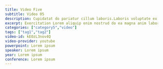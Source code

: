 ```yaml
---
title: Video Five
subtitle: Video 05
description: Cupidatat do pariatur cillum laboris.Laboris voluptate ex tempor non consequat enim consectetur exercitation officia quis dolore nisi. Elit labore aute ex ipsum excepteur do minim sit nostrud qui ipsum. Deserunt ipsum proident adipisicing irure aliqua labore nisi adipisicing consequat sit elit.
excerpt: Exercitation Lorem aliquip enim nostrud do ea magna anim laborum eiusmod pariatur id do. Consequat duis ea laborum nostrud irure non reprehenderit minim voluptate aliqua deserunt.
categories: ["category5","video"]
tags: ["tag1","tag2"]
video-id: kEOzL3nov4Q
video-provider: youtube
powerpoint: Lorem ipsum
speaker: Lorem ipsum
year: Lorem ipsum
conference: Lorem ipsum
---
```

